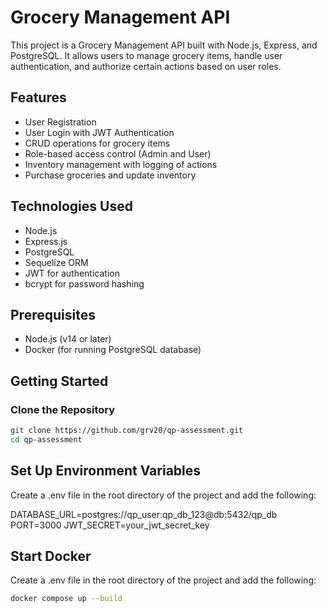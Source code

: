 # Grocery Management API

This project is a Grocery Management API built with Node.js, Express, and PostgreSQL. It allows users to manage grocery items, handle user authentication, and authorize certain actions based on user roles.

## Features

- User Registration
- User Login with JWT Authentication
- CRUD operations for grocery items
- Role-based access control (Admin and User)
- Inventory management with logging of actions
- Purchase groceries and update inventory

## Technologies Used

- Node.js
- Express.js
- PostgreSQL
- Sequelize ORM
- JWT for authentication
- bcrypt for password hashing

## Prerequisites

- Node.js (v14 or later)
- Docker (for running PostgreSQL database)

## Getting Started

### Clone the Repository

```bash
git clone https://github.com/grv20/qp-assessment.git
cd qp-assessment
```

## Set Up Environment Variables

Create a .env file in the root directory of the project and add the following:

DATABASE_URL=postgres://qp_user:qp_db_123@db:5432/qp_db
PORT=3000
JWT_SECRET=your_jwt_secret_key

## Start Docker

Create a .env file in the root directory of the project and add the following:

```bash
docker compose up --build
```
